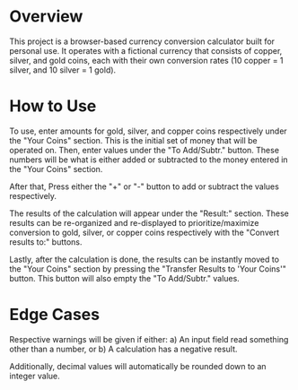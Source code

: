 # Overview
This project is a browser-based currency conversion calculator built for personal use.
It operates with a fictional currency that consists of copper, silver, and gold coins, each with their own conversion rates (10 copper = 1 silver, and 10 silver = 1 gold).

# How to Use
To use, enter amounts for gold, silver, and copper coins respectively under the "Your Coins" section. This is the initial set of money that will be operated on.
Then, enter values under the "To Add/Subtr." button. These numbers will be what is either added or subtracted to the money entered in the "Your Coins" section.

After that, Press either the "+" or "-" button to add or subtract the values respectively.

The results of the calculation will appear under the "Result:" section.
These results can be re-organized and re-displayed to prioritize/maximize conversion to gold, silver, or copper coins respectively with the "Convert results to:" buttons.

Lastly, after the calculation is done, the results can be instantly moved to the "Your Coins" section by pressing the "Transfer Results to 'Your Coins'" button.
This button will also empty the "To Add/Subtr." values.

# Edge Cases
Respective warnings will be given if either:
a) An input field read something other than a number, or
b) A calculation has a negative result.

Additionally, decimal values will automatically be rounded down to an integer value.
